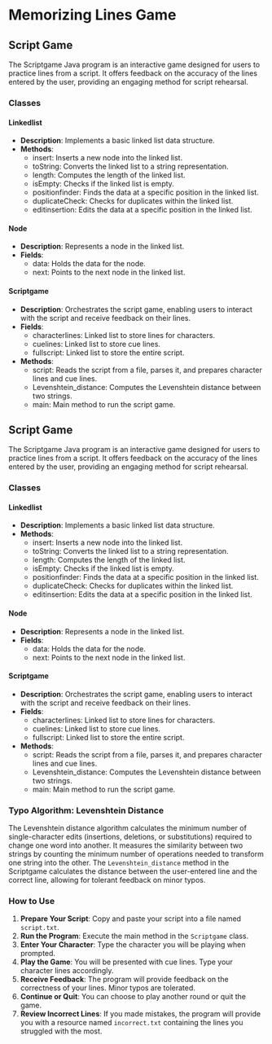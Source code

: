 # Memorizing Lines Game
## Script Game

The Scriptgame Java program is an interactive game designed for users to practice lines from a script. It offers feedback on the accuracy of the lines entered by the user, providing an engaging method for script rehearsal.

### Classes

#### Linkedlist

- **Description**: Implements a basic linked list data structure.
- **Methods**:
  - insert: Inserts a new node into the linked list.
  - toString: Converts the linked list to a string representation.
  - length: Computes the length of the linked list.
  - isEmpty: Checks if the linked list is empty.
  - positionfinder: Finds the data at a specific position in the linked list.
  - duplicateCheck: Checks for duplicates within the linked list.
  - editinsertion: Edits the data at a specific position in the linked list.

#### Node

- **Description**: Represents a node in the linked list.
- **Fields**:
  - data: Holds the data for the node.
  - next: Points to the next node in the linked list.

#### Scriptgame

- **Description**: Orchestrates the script game, enabling users to interact with the script and receive feedback on their lines.
- **Fields**:
  - characterlines: Linked list to store lines for characters.
  - cuelines: Linked list to store cue lines.
  - fullscript: Linked list to store the entire script.
- **Methods**:
  - script: Reads the script from a file, parses it, and prepares character lines and cue lines.
  - Levenshtein_distance: Computes the Levenshtein distance between two strings.
  - main: Main method to run the script game.
## Script Game

The Scriptgame Java program is an interactive game designed for users to practice lines from a script. It offers feedback on the accuracy of the lines entered by the user, providing an engaging method for script rehearsal.

### Classes

#### Linkedlist

- **Description**: Implements a basic linked list data structure.
- **Methods**:
  - insert: Inserts a new node into the linked list.
  - toString: Converts the linked list to a string representation.
  - length: Computes the length of the linked list.
  - isEmpty: Checks if the linked list is empty.
  - positionfinder: Finds the data at a specific position in the linked list.
  - duplicateCheck: Checks for duplicates within the linked list.
  - editinsertion: Edits the data at a specific position in the linked list.

#### Node

- **Description**: Represents a node in the linked list.
- **Fields**:
  - data: Holds the data for the node.
  - next: Points to the next node in the linked list.

#### Scriptgame

- **Description**: Orchestrates the script game, enabling users to interact with the script and receive feedback on their lines.
- **Fields**:
  - characterlines: Linked list to store lines for characters.
  - cuelines: Linked list to store cue lines.
  - fullscript: Linked list to store the entire script.
- **Methods**:
  - script: Reads the script from a file, parses it, and prepares character lines and cue lines.
  - Levenshtein_distance: Computes the Levenshtein distance between two strings.
  - main: Main method to run the script game.

### Typo Algorithm: Levenshtein Distance

The Levenshtein distance algorithm calculates the minimum number of single-character edits (insertions, deletions, or substitutions) required to change one word into another. It measures the similarity between two strings by counting the minimum number of operations needed to transform one string into the other. The `Levenshtein_distance` method in the Scriptgame calculates the distance between the user-entered line and the correct line, allowing for tolerant feedback on minor typos.

### How to Use

1. **Prepare Your Script**: Copy and paste your script into a file named `script.txt`.
2. **Run the Program**: Execute the main method in the `Scriptgame` class.
3. **Enter Your Character**: Type the character you will be playing when prompted.
4. **Play the Game**: You will be presented with cue lines. Type your character lines accordingly.
5. **Receive Feedback**: The program will provide feedback on the correctness of your lines. Minor typos are tolerated.
6. **Continue or Quit**: You can choose to play another round or quit the game.
7. **Review Incorrect Lines**: If you made mistakes, the program will provide you with a resource named `incorrect.txt` containing the lines you struggled with the most.
